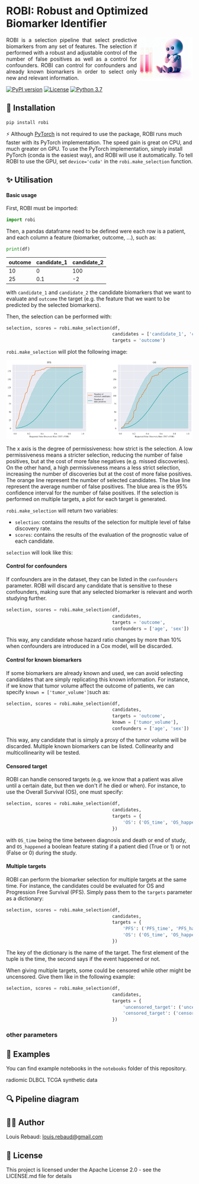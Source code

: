 # ROBI: Robust and Optimized Biomarker Identifier

<p align="justify">
    <img align="right" width="30%" src="./img/logo.png">
    ROBI is a selection pipeline that select predictive biomarkers from any set of features.
    The selection if performed with a robust and adjustable control of the number of false positives as well as a
    control for confounders.
    ROBI can control for confounders and already known biomarkers in order to select only new and relevant information.
</p>

[![PyPI version](https://badge.fury.io/py/robi.svg)](https://badge.fury.io/py/robi)
[![License](https://img.shields.io/badge/License-Apache_2.0-blue.svg)](https://opensource.org/licenses/Apache-2.0)
[![Python 3.7](https://img.shields.io/badge/python-3.7--3.10-blue)](https://www.python.org/downloads/release/python-360/)

## :rocket: Installation 

```shell
pip install robi
```

:zap: Although [PyTorch](https://pytorch.org/get-started/locally/) is not required to use the package, ROBI runs much faster
with its PyTorch implementation. The speed gain is great on CPU, and much greater on GPU.
To use the PyTorch implementation, simply install PyTorch (conda is the easiest way), and ROBI will use it automatically.
To tell ROBI to use the GPU, set `device='cuda'` in the `robi.make_selection` function.

## :sparkles: Utilisation 


#### Basic usage

First, ROBI must be imported:
```python
import robi
```

Then, a pandas dataframe need to be defined were each row is a patient, and each column a feature
(biomarker, outcome, ...), such as:
```python
print(df)
```

| outcome | candidate_1 | candidate_2 |
|---------|-------------|-------------|
| 10      | 0           | 100         |
| 25      | 0.1         | -2          |

with `candidate_1` and `candidate_2` the candidate biomarkers that we want to evaluate and `outcome` the target
(e.g. the feature that we want to be predicted by the selected biomarkers).

Then, the selection can be performed with:
```python
selection, scores = robi.make_selection(df,
                                        candidates = ['candidate_1', 'candidate_2'],
                                        targets = 'outcome')
```

`robi.make_selection` will plot the following image:

<p align="center">
  <img src="img/selection_plot.png" />
</p>

The x axis is the degree of permissiveness: how strict is the selection. A low permissiveness means a stricter
selection, reducing the number of false positives, but at the cost of more false negatives (e.g. missed discoveries).
On the other hand, a high permissiveness means a less strict selection, increasing the number of discoveries but
at the cost of more false positives.
The orange line represent the number of selected candidates. The blue line represent the average number of false
positives. The blue area is the 95% confidence interval for the number of false positives.
If the selection is performed on multiple targets, a plot for each target is generated.

`robi.make_selection` will return two variables:
 * `selection`: contains the results of the selection for multiple level of false discovery rate.
 * `scores`: contains the results of the evaluation of the prognostic value of each candidate.

`selection` will look like this:


#### Control for confounders

If confounders are in the dataset, they can be listed in the `confounders` parameter. ROBI will discard any candidate
that is sensitive to these confounders, making sure that any selected biomarker is relevant and worth studying further.
```python
selection, scores = robi.make_selection(df,
                                        candidates,
                                        targets = 'outcome',
                                        confounders = ['age', 'sex'])
```
This way, any candidate whose hazard ratio changes by more than 10% when confounders are introduced in a Cox model,
will be discarded.

#### Control for known biomarkers

If some biomarkers are already known and used, we can avoid selecting candidates that are simply replicating this known
information. For instance, if we know that tumor volume affect the outcome of patients, we can specify
`known = ['tumor_volume']`such as:
```python
selection, scores = robi.make_selection(df,
                                        candidates,
                                        targets = 'outcome',
                                        known = ['tumor_volume'],
                                        confounders = ['age', 'sex'])
```
This way, any candidate that is simply a proxy of the tumor volume will be discarded. Multiple known biomarkers can be
listed. Collinearity and multicollinearity will be tested.

#### Censored target

ROBI can handle censored targets (e.g. we know that a patient was alive until a certain date, but then we don't if
he died or when). For instance, to use the Overall Survival (OS), one must specify:
```python
selection, scores = robi.make_selection(df,
                                        candidates,
                                        targets = {
                                            'OS': ('OS_time', 'OS_happened')
                                        })
```
with `OS_time` being the time between diagnosis and death or end of study, and `OS_happened` a boolean feature 
stating if a patient died (True or 1) or not (False or 0) during the study.

#### Multiple targets

ROBI can perform the biomarker selection for multiple targets at the same time. For instance, the candidates could be
evaluated for OS and Progression Free Survival (PFS). Simply pass them to the `targets` parameter as a dictionary:
```python
selection, scores = robi.make_selection(df,
                                        candidates,
                                        targets = {
                                            'PFS': ('PFS_time', 'PFS_happened'),
                                            'OS': ('OS_time', 'OS_happened')
                                        })
```
The key of the dictionary is the name of the target. The first element of the tuple is the time, the second says if
the event happened or not.

When giving multiple targets, some could be censored while other might be uncensored. Give them like in the following
example:
```python
selection, scores = robi.make_selection(df,
                                        candidates,
                                        targets = {
                                            'uncensored_target': ('uncensored_target'),
                                            'censored_target': ('censored_target_time', 'censored_target_happened')
                                        })
```

### other parameters

## :memo: Examples
You can find example notebooks in the `notebooks` folder of this repository.

radiomic DLBCL
TCGA
synthetic data


## :mag: Pipeline diagram


## :technologist: Author

Louis Rebaud: [louis.rebaud@gmail.com](mailto:louis.rebaud@gmail.com)


## :page_facing_up: License

This project is licensed under the Apache License 2.0 - see the LICENSE.md file for details
